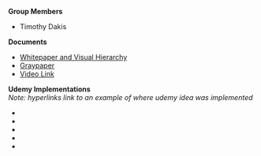 **__Group Members__**
- Timothy Dakis

**__Documents__**
- [Whitepaper and Visual Hierarchy]()
- [Graypaper]()
- [Video Link]()

**__Udemy Implementations__**  
*Note: hyperlinks link to an example of where udemy idea was implemented*
- []()
- []()
- []()
- []()
- []()
